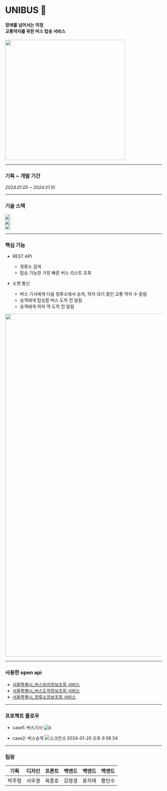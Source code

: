 # UNIBUS 🚌
#### 장애를 넘어서는 여정 </br> 교통약자를 위한 버스 탑승 서비스

<img width="386" src="https://github.com/softeerbootcamp-3rd/softee5-highfiveteam-BE/assets/80809782/c49f762b-b95e-4b6a-922e-d11ff62bed9f">



---

### 기획 ~ 개발 기간
*2024.01.05 ~ 2024.01.10*

---

### 기술 스택

  <img src="https://img.shields.io/badge/html5-E34F26?style=for-the-badge&logo=html5&logoColor=white"> <br>
  <img src="https://img.shields.io/badge/css-1572B6?style=for-the-badge&logo=css3&logoColor=white"> <br>
  <img src="https://img.shields.io/badge/javascript-F7DF1E?style=for-the-badge&logo=javascript&logoColor=black"> 

---

### 핵심 기능

- REST API
  - 정류소 검색
  - 탑승 가능한 가장 빠른 버스 리스트 조회</br>

- 소켓 통신
  - 버스 기사에게 다음 정류소에서 승차, 하차 대기 중인 교통 약자 수 알림
  - 승객에게 탑승할 버스 도착 전 알림 
  - 승객에게 하차 역 도착 전 알림</br>


                     
<img width="1100" src="https://github.com/softeerbootcamp-3rd/softee5-highfiveteam-BE/assets/80809782/6adf65d3-e374-4f1f-9a22-ccbde38df872"> 

---
### 사용한 open api
* [서울특별시_버스위치정보조회 서비스](https://www.data.go.kr/data/15000332/openapi.do)
* [서울특별시_버스도착정보조회 서비스](https://www.data.go.kr/data/15000314/openapi.do)
* [서울특별시_정류소정보조회 서비스](https://www.data.go.kr/data/15000303/openapi.do)
  

---
### 프로젝트 플로우

-   case1: 버스기사
![b](https://github.com/softeerbootcamp-3rd/softee5-highfiveteam-FE/assets/39684697/fcd7b0d5-9b29-4614-8e8a-99a9b35cad51)



-   case2: 버스승객
![스크린샷 2024-01-20 오후 9 58 54](https://github.com/softeerbootcamp-3rd/softee5-highfiveteam-FE/assets/39684697/0a7ad5e4-c08b-4b32-adf2-e4a0c13c48d8)

---
### 팀원
|기획|디자인|프론트|백엔드|백엔드|백엔드|
|------|---|---|---|---|---|
|박주형|서우경|육종호|김영경|윤지애|황인수|


